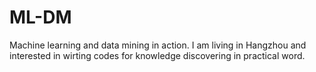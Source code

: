 # ML-DM
Machine learning and data mining in action.
I am living in Hangzhou and interested in wirting codes for knowledge discovering in practical word.



